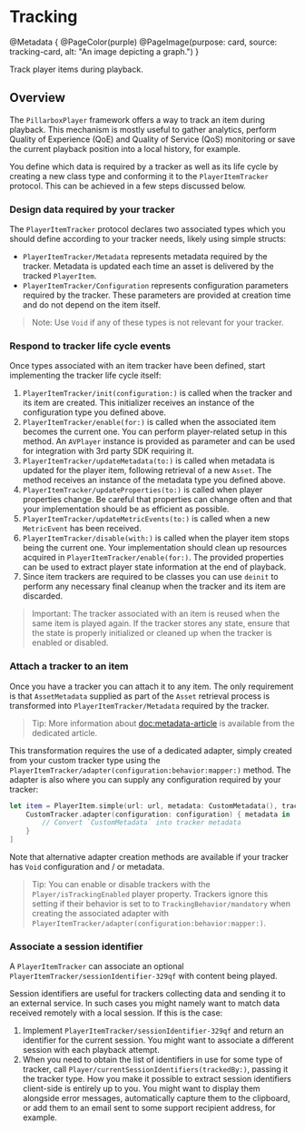 # Tracking

@Metadata {
    @PageColor(purple)
    @PageImage(purpose: card, source: tracking-card, alt: "An image depicting a graph.")
}

Track player items during playback.

## Overview

The ``PillarboxPlayer`` framework offers a way to track an item during playback. This mechanism is mostly useful to gather analytics, perform Quality of Experience (QoE) and Quality of Service (QoS) monitoring or save the current playback position into a local history, for example.

You define which data is required by a tracker as well as its life cycle by creating a new class type and conforming it to the ``PlayerItemTracker`` protocol. This can be achieved in a few steps discussed below.

### Design data required by your tracker

The ``PlayerItemTracker`` protocol declares two associated types which you should define according to your tracker needs, likely using simple structs:

- ``PlayerItemTracker/Metadata`` represents metadata required by the tracker. Metadata is updated each time an asset is delivered by the tracked ``PlayerItem``.
- ``PlayerItemTracker/Configuration`` represents configuration parameters required by the tracker. These parameters are provided at creation time and do not depend on the item itself.

> Note: Use `Void` if any of these types is not relevant for your tracker.

### Respond to tracker life cycle events

Once types associated with an item tracker have been defined, start implementing the tracker life cycle itself:

1. ``PlayerItemTracker/init(configuration:)`` is called when the tracker and its item are created. This initializer receives an instance of the configuration type you defined above.
2. ``PlayerItemTracker/enable(for:)`` is called when the associated item becomes the current one. You can perform player-related setup in this method. An `AVPlayer` instance is provided as parameter and can be used for integration with 3rd party SDK requiring it.
3. ``PlayerItemTracker/updateMetadata(to:)`` is called when metadata is updated for the player item, following retrieval of a new ``Asset``. The method receives an instance of the metadata type you defined above.
4. ``PlayerItemTracker/updateProperties(to:)`` is called when player properties change. Be careful that properties can change often and that your implementation should be as efficient as possible.
5. ``PlayerItemTracker/updateMetricEvents(to:)`` is called when a new ``MetricEvent`` has been received.
6. ``PlayerItemTracker/disable(with:)`` is called when the player item stops being the current one. Your implementation should clean up resources acquired in ``PlayerItemTracker/enable(for:)``. The provided properties can be used to extract player state information at the end of playback.
7. Since item trackers are required to be classes you can use `deinit` to perform any necessary final cleanup when the tracker and its item are discarded.

> Important: The tracker associated with an item is reused when the same item is played again. If the tracker stores any state, ensure that the state is properly initialized or cleaned up when the tracker is enabled or disabled.

### Attach a tracker to an item

Once you have a tracker you can attach it to any item. The only requirement is that ``AssetMetadata`` supplied as part of the ``Asset`` retrieval process is transformed into ``PlayerItemTracker/Metadata`` required by the tracker.

> Tip: More information about <doc:metadata-article> is available from the dedicated article.

This transformation requires the use of a dedicated adapter, simply created from your custom tracker type using the ``PlayerItemTracker/adapter(configuration:behavior:mapper:)`` method. The adapter is also where you can supply any configuration required by your tracker:

```swift
let item = PlayerItem.simple(url: url, metadata: CustomMetadata(), trackerAdapters: [
    CustomTracker.adapter(configuration: configuration) { metadata in
        // Convert `CustomMetadata` into tracker metadata
    }
]
```

Note that alternative adapter creation methods are available if your tracker has `Void` configuration and / or metadata.

> Tip: You can enable or disable trackers with the ``Player/isTrackingEnabled`` player property. Trackers ignore this setting if their behavior is set to to ``TrackingBehavior/mandatory`` when creating the associated adapter with ``PlayerItemTracker/adapter(configuration:behavior:mapper:)``.

### Associate a session identifier

A ``PlayerItemTracker`` can associate an optional ``PlayerItemTracker/sessionIdentifier-329qf`` with content being played.

Session identifiers are useful for trackers collecting data and sending it to an external service. In such cases you might namely want to match data received remotely with a local session. If this is the case:

1. Implement ``PlayerItemTracker/sessionIdentifier-329qf`` and return an identifier for the current session. You might want to associate a different session with each playback attempt.
2. When you need to obtain the list of identifiers in use for some type of tracker, call ``Player/currentSessionIdentifiers(trackedBy:)``, passing it the tracker type. How you make it possible to extract session identifiers client-side is entirely up to you. You might want to display them alongside error messages, automatically capture them to the clipboard, or add them to an email sent to some support recipient address, for example.
